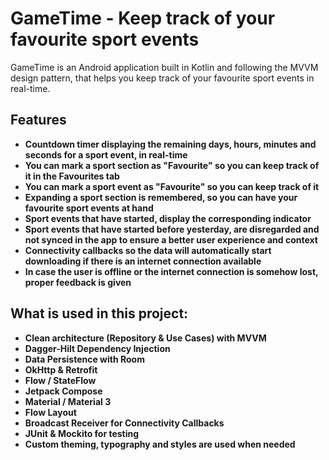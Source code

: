# GameTime - Keep track of your favourite sport events

GameTime is an Android application built in Kotlin and following the MVVM design pattern, that helps you keep track of your favourite sport events in real-time. 

## Features
- **Countdown timer displaying the remaining days, hours, minutes and seconds for a sport event, in real-time**
- **You can mark a sport section as "Favourite" so you can keep track of it in the Favourites tab**
- **You can mark a sport event as "Favourite" so you can keep track of it**
- **Expanding a sport section is remembered, so you can have your favourite sport events at hand**
- **Sport events that have started, display the corresponding indicator**
- **Sport events that have started before yesterday, are disregarded and not synced in the app to ensure a better user experience and context**
- **Connectivity callbacks so the data will automatically start downloading if there is an internet connection available**
- **In case the user is offline or the internet connection is somehow lost, proper feedback is given**

## What is used in this project:
- **Clean architecture (Repository & Use Cases) with MVVM**
- **Dagger-Hilt Dependency Injection**
- **Data Persistence with Room**
- **OkHttp & Retrofit**
- **Flow / StateFlow**
- **Jetpack Compose**
- **Material / Material 3**
- **Flow Layout**
- **Broadcast Receiver for Connectivity Callbacks**
- **JUnit & Mockito for testing**
- **Custom theming, typography and styles are used when needed**

